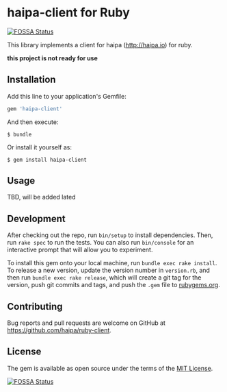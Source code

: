 # haipa-client for Ruby
[![FOSSA Status](https://app.fossa.io/api/projects/git%2Bgithub.com%2Fhaipa%2Fruby-client.svg?type=shield)](https://app.fossa.io/projects/git%2Bgithub.com%2Fhaipa%2Fruby-client?ref=badge_shield)


This library implements a client for haipa (http://haipa.io) for ruby. 

**this project is not ready for use**


## Installation

Add this line to your application's Gemfile:

```ruby
gem 'haipa-client'
```

And then execute:

    $ bundle

Or install it yourself as:

    $ gem install haipa-client

## Usage

TBD, will be added lated

## Development

After checking out the repo, run `bin/setup` to install dependencies. Then, run `rake spec` to run the tests. You can also run `bin/console` for an interactive prompt that will allow you to experiment.

To install this gem onto your local machine, run `bundle exec rake install`. To release a new version, update the version number in `version.rb`, and then run `bundle exec rake release`, which will create a git tag for the version, push git commits and tags, and push the `.gem` file to [rubygems.org](https://rubygems.org).

## Contributing

Bug reports and pull requests are welcome on GitHub at https://github.com/haipa/ruby-client.

## License

The gem is available as open source under the terms of the [MIT License](https://opensource.org/licenses/MIT).


[![FOSSA Status](https://app.fossa.io/api/projects/git%2Bgithub.com%2Fhaipa%2Fruby-client.svg?type=large)](https://app.fossa.io/projects/git%2Bgithub.com%2Fhaipa%2Fruby-client?ref=badge_large)